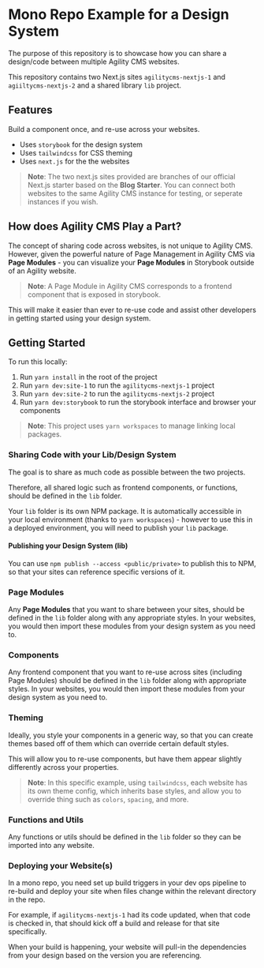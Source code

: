 # Mono Repo Example for a Design System
The purpose of this repository is to showcase how you can share a design/code between multiple Agility CMS websites.

This repository contains two Next.js sites `agilitycms-nextjs-1` and `agiiltycms-nextjs-2` and a shared library `lib` project. 

## Features
Build a component once, and re-use across your websites.
- Uses `storybook` for the design system
- Uses `tailwindcss` for CSS theming 
- Uses `next.js` for the the websites
>**Note**: The two next.js sites provided are branches of our official Next.js starter based on the **Blog Starter**. You can connect both websites to the same Agility CMS instance for testing, or seperate instances if you wish.


## How does Agility CMS Play a Part?
The concept of sharing code across websites, is not unique to Agility CMS. However, given the powerful nature of Page Management in Agility CMS via **Page Modules** - you can visualize your **Page Modules** in Storybook outside of an Agility website. 

>**Note**: A Page Module in Agility CMS corresponds to a frontend component that is exposed in storybook.

 This will make it easier than ever to re-use code and assist other developers in getting started using your design system.

##  Getting Started
To run this locally:
1. Run `yarn install` in the root of the project
2. Run `yarn dev:site-1` to run the `agilitycms-nextjs-1` project
3. Run `yarn dev:site-2` to run the `agilitycms-nextjs-2` project
4. Run `yarn dev:storybook` to run the storybook interface and browser your components

> **Note**: This project uses `yarn workspaces` to manage linking local packages.


### Sharing Code with your Lib/Design System
The goal is to share as much code as possible between the two projects.

Therefore, all shared logic such as frontend components, or functions, should be defined in the `lib` folder. 

Your `lib` folder is its own NPM package. It is automatically accessible in your local environment (thanks to `yarn workspaces`) - however to use this in a deployed environment, you will need to publish your `lib` package.

#### Publishing your Design System (lib)
You can use `npm publish --access <public/private>` to publish this to NPM, so that your sites can reference specific versions of it.

### Page Modules
Any **Page Modules** that you want to share between your sites, should be defined in the `lib` folder along with any appropriate styles. In your websites, you would then import these modules from your design system as you need to.

### Components
Any frontend component that you want to re-use across sites (including Page Modules) should be defined in the `lib` folder along with appropriate styles. In your websites, you would then import these modules from your design system as you need to.


### Theming
Ideally, you style your components in a generic way, so that you can create themes based off of them which can override certain default styles. 

This will allow you to re-use components, but have them appear slightly differently across your properties.

>**Note**: In this specific example, using `tailwindcss`, each website has its own theme config, which inherits base styles, and allow you to override thing such as `colors`, `spacing`, and more.

### Functions and Utils
Any functions or utils should be defined in the `lib` folder so they can be imported into any website.

### Deploying your Website(s)
In a mono repo, you need set up build triggers in your dev ops pipeline to re-build and deploy your site when files change within the relevant directory in the repo.

For example, if `agilitycms-nextjs-1` had its code updated, when that code is checked in, that should kick off a build and release for that site specifically.

When your build is happening, your website will pull-in the dependencies from your design based on the version you are referencing.


